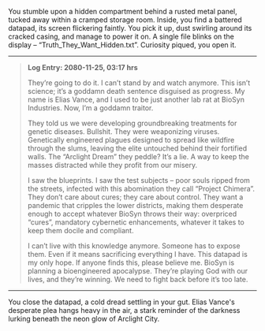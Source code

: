 
You stumble upon a hidden compartment behind a rusted metal panel, tucked away within a cramped storage room. Inside, you find a battered datapad, its screen flickering faintly. You pick it up, dust swirling around its cracked casing, and manage to power it on. A single file blinks on the display – “Truth_They_Want_Hidden.txt”.  Curiosity piqued, you open it.

---

> **Log Entry: 2080-11-25, 03:17 hrs**
>
> They’re going to do it. I can’t stand by and watch anymore. This isn’t science; it’s a goddamn death sentence disguised as progress. My name is Elias Vance, and I used to be just another lab rat at BioSyn Industries. Now, I’m a goddamn traitor. 
>
> They told us we were developing groundbreaking treatments for genetic diseases. Bullshit. They were weaponizing viruses. Genetically engineered plagues designed to spread like wildfire through the slums, leaving the elite untouched behind their fortified walls. The “Arclight Dream” they peddle? It’s a lie. A way to keep the masses distracted while they profit from our misery.
>
> I saw the blueprints. I saw the test subjects – poor souls ripped from the streets, infected with this abomination they call “Project Chimera”.  They don’t care about cures; they care about control. They want a pandemic that cripples the lower districts, making them desperate enough to accept whatever BioSyn throws their way: overpriced “cures”, mandatory cybernetic enhancements, whatever it takes to keep them docile and compliant.
>
> I can’t live with this knowledge anymore. Someone has to expose them. Even if it means sacrificing everything I have. This datapad is my only hope. If anyone finds this, please believe me. BioSyn is planning a bioengineered apocalypse. They’re playing God with our lives, and they’re winning. We need to fight back before it’s too late.

---

You close the datapad, a cold dread settling in your gut. Elias Vance's desperate plea hangs heavy in the air, a stark reminder of the darkness lurking beneath the neon glow of Arclight City. 



